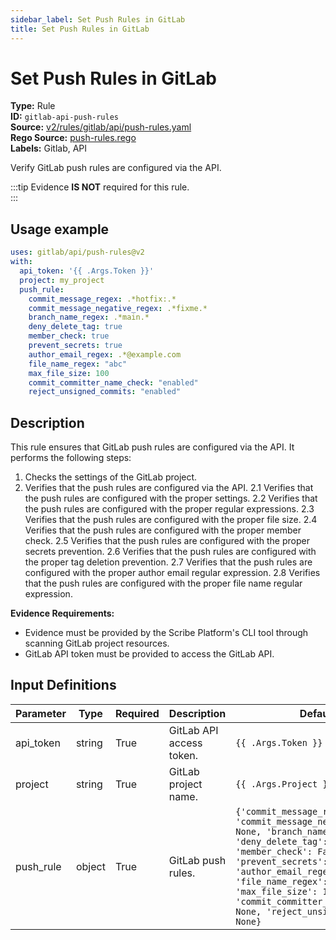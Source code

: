 ```yaml
---
sidebar_label: Set Push Rules in GitLab
title: Set Push Rules in GitLab
---  
```

# Set Push Rules in GitLab  
**Type:** Rule  
**ID:** `gitlab-api-push-rules`  
**Source:** [v2/rules/gitlab/api/push-rules.yaml](https://github.com/scribe-public/sample-policies/blob/main/v2/rules/gitlab/api/push-rules.yaml)  
**Rego Source:** [push-rules.rego](https://github.com/scribe-public/sample-policies/blob/main/v2/rules/gitlab/api/push-rules.rego)  
**Labels:** Gitlab, API  

Verify GitLab push rules are configured via the API.

:::tip 
Evidence **IS NOT** required for this rule.  
::: 

## Usage example

```yaml
uses: gitlab/api/push-rules@v2
with:
  api_token: '{{ .Args.Token }}'
  project: my_project
  push_rule:
    commit_message_regex: .*hotfix:.*
    commit_message_negative_regex: .*fixme.*
    branch_name_regex: .*main.*
    deny_delete_tag: true
    member_check: true
    prevent_secrets: true
    author_email_regex: .*@example.com
    file_name_regex: "abc"
    max_file_size: 100
    commit_committer_name_check: "enabled"
    reject_unsigned_commits: "enabled"
```

## Description  
This rule ensures that GitLab push rules are configured via the API.
It performs the following steps:

1. Checks the settings of the GitLab project.
2. Verifies that the push rules are configured via the API.
2.1 Verifies that the push rules are configured with the proper settings.
2.2 Verifies that the push rules are configured with the proper regular expressions.
2.3 Verifies that the push rules are configured with the proper file size.
2.4 Verifies that the push rules are configured with the proper member check.
2.5 Verifies that the push rules are configured with the proper secrets prevention.
2.6 Verifies that the push rules are configured with the proper tag deletion prevention.
2.7 Verifies that the push rules are configured with the proper author email regular expression.
2.8 Verifies that the push rules are configured with the proper file name regular expression.

**Evidence Requirements:**
- Evidence must be provided by the Scribe Platform's CLI tool through scanning GitLab project resources.
- GitLab API token must be provided to access the GitLab API.

## Input Definitions  
| Parameter | Type | Required | Description | Default |
|-----------|------|----------|-------------| --------|
| api_token | string | True | GitLab API access token. | `{{ .Args.Token }}` |
| project | string | True | GitLab project name. | `{{ .Args.Project }}` |
| push_rule | object | True | GitLab push rules. | `{'commit_message_regex': '', 'commit_message_negative_regex': None, 'branch_name_regex': None, 'deny_delete_tag': False, 'member_check': False, 'prevent_secrets': False, 'author_email_regex': '', 'file_name_regex': 'abc', 'max_file_size': 100, 'commit_committer_name_check': None, 'reject_unsigned_commits': None}` |

